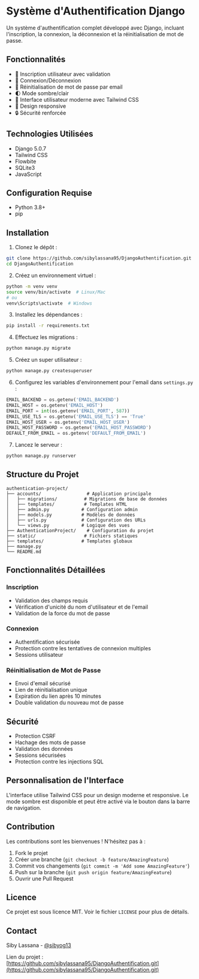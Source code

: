 # Système d'Authentification Django

Un système d'authentification complet développé avec Django, incluant l'inscription, la connexion, la déconnexion et la réinitialisation de mot de passe.

## Fonctionnalités

- 👤 Inscription utilisateur avec validation
- 🔐 Connexion/Déconnexion
- 📧 Réinitialisation de mot de passe par email
- 🌓 Mode sombre/clair
- 🎨 Interface utilisateur moderne avec Tailwind CSS
- 📱 Design responsive
- 🔒 Sécurité renforcée

## Technologies Utilisées

- Django 5.0.7
- Tailwind CSS
- Flowbite
- SQLite3
- JavaScript

## Configuration Requise

- Python 3.8+
- pip

## Installation

1. Clonez le dépôt :
```bash
git clone https://github.com/sibylassana95/DjangoAuthentification.git
cd DjangoAuthentification
```

2. Créez un environnement virtuel :
```bash
python -m venv venv
source venv/bin/activate  # Linux/Mac
# ou
venv\Scripts\activate  # Windows
```

3. Installez les dépendances :
```bash
pip install -r requirements.txt
```

4. Effectuez les migrations :
```bash
python manage.py migrate
```

5. Créez un super utilisateur :
```bash
python manage.py createsuperuser
```

6. Configurez les variables d'environnement pour l'email dans `settings.py` :
```python
EMAIL_BACKEND = os.getenv('EMAIL_BACKEND')
EMAIL_HOST = os.getenv('EMAIL_HOST')
EMAIL_PORT = int(os.getenv('EMAIL_PORT', 587))
EMAIL_USE_TLS = os.getenv('EMAIL_USE_TLS') == 'True'
EMAIL_HOST_USER = os.getenv('EMAIL_HOST_USER')
EMAIL_HOST_PASSWORD = os.getenv('EMAIL_HOST_PASSWORD')
DEFAULT_FROM_EMAIL = os.getenv('DEFAULT_FROM_EMAIL')
```

7. Lancez le serveur :
```bash
python manage.py runserver
```

## Structure du Projet

```
authentication-project/
├── accounts/                 # Application principale
│   ├── migrations/          # Migrations de base de données
│   ├── templates/           # Templates HTML
│   ├── admin.py            # Configuration admin
│   ├── models.py           # Modèles de données
│   ├── urls.py             # Configuration des URLs
│   └── views.py            # Logique des vues
├── AuthenticationProject/    # Configuration du projet
├── static/                  # Fichiers statiques
├── templates/              # Templates globaux
├── manage.py              
└── README.md
```

## Fonctionnalités Détaillées

### Inscription
- Validation des champs requis
- Vérification d'unicité du nom d'utilisateur et de l'email
- Validation de la force du mot de passe

### Connexion
- Authentification sécurisée
- Protection contre les tentatives de connexion multiples
- Sessions utilisateur

### Réinitialisation de Mot de Passe
- Envoi d'email sécurisé
- Lien de réinitialisation unique
- Expiration du lien après 10 minutes
- Double validation du nouveau mot de passe

## Sécurité

- Protection CSRF
- Hachage des mots de passe
- Validation des données
- Sessions sécurisées
- Protection contre les injections SQL

## Personnalisation de l'Interface

L'interface utilise Tailwind CSS pour un design moderne et responsive. Le mode sombre est disponible et peut être activé via le bouton dans la barre de navigation.

## Contribution

Les contributions sont les bienvenues ! N'hésitez pas à :

1. Fork le projet
2. Créer une branche (`git checkout -b feature/AmazingFeature`)
3. Commit vos changements (`git commit -m 'Add some AmazingFeature'`)
4. Push sur la branche (`git push origin feature/AmazingFeature`)
5. Ouvrir une Pull Request

## Licence

Ce projet est sous licence MIT. Voir le fichier `LICENSE` pour plus de détails.

## Contact

Siby Lassana - [@sibyog13](https://twitter.com/sibyog13)

Lien du projet : [https://github.com/sibylassana95/DjangoAuthentification.git](https://github.com/sibylassana95/DjangoAuthentification.git)